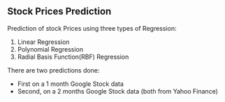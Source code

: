 ## Stock Prices Prediction
Prediction of stock Prices using three types of Regression:
1. Linear Regression
2. Polynomial Regression
3. Radial Basis Function(RBF) Regression

There are two predictions done:
* First on a 1 month Google Stock data
* Second, on a 2 months Google Stock data (both from Yahoo Finance)

